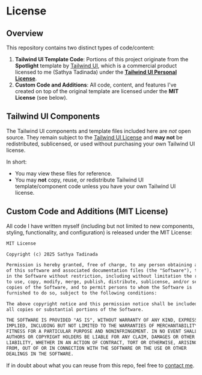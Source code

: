 # License

## Overview

This repository contains two distinct types of code/content:

1. **Tailwind UI Template Code**: Portions of this project originate from the **Spotlight** template by [Tailwind UI](https://tailwindcss.com/plus/templates/spotlight), which is a commercial product licensed to me (Sathya Tadinada) under the [**Tailwind UI Personal License**](https://tailwindcss.com/plus/license).
2. **Custom Code and Additions**: All code, content, and features I've created on top of the original template are licensed under the **MIT License** (see below).

## Tailwind UI Components

The Tailwind UI components and template files included here are _not_ open source. They remain subject to the [Tailwind UI License](https://tailwindcss.com/plus/license) and **may not** be redistributed, sublicensed, or used without purchasing your own Tailwind UI license.

In short:
- You may view these files for reference.
- You may **not** copy, reuse, or redistribute Tailwind UI template/component code unless you have your own Tailwind UI license.

## Custom Code and Additions (MIT License)
All code I have written myself (including but not limited to new components, styling, functionality, and configuration) is released under the MIT License:

```txt
MIT License

Copyright (c) 2025 Sathya Tadinada

Permission is hereby granted, free of charge, to any person obtaining a copy
of this software and associated documentation files (the "Software"), to deal
in the Software without restriction, including without limitation the rights   
to use, copy, modify, merge, publish, distribute, sublicense, and/or sell     
copies of the Software, and to permit persons to whom the Software is         
furnished to do so, subject to the following conditions:                      

The above copyright notice and this permission notice shall be included in    
all copies or substantial portions of the Software.                           

THE SOFTWARE IS PROVIDED "AS IS", WITHOUT WARRANTY OF ANY KIND, EXPRESS OR    
IMPLIED, INCLUDING BUT NOT LIMITED TO THE WARRANTIES OF MERCHANTABILITY,      
FITNESS FOR A PARTICULAR PURPOSE AND NONINFRINGEMENT. IN NO EVENT SHALL THE   
AUTHORS OR COPYRIGHT HOLDERS BE LIABLE FOR ANY CLAIM, DAMAGES OR OTHER        
LIABILITY, WHETHER IN AN ACTION OF CONTRACT, TORT OR OTHERWISE, ARISING       
FROM, OUT OF OR IN CONNECTION WITH THE SOFTWARE OR THE USE OR OTHER           
DEALINGS IN THE SOFTWARE.                                                      
```

If in doubt about what you can reuse from this repo, feel free to [contact me](mailto:sathya@tadinada.com).
